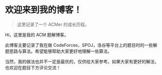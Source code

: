 # 欢迎来到我的博客！

> 这里记录了一个 ACMer 的成长历程。

Hi，这里是我的 ACM 题解博客。

此博客主要记录了我在做 CodeForces，SPOJ，洛谷等平台上的题目时的一些解题思路与算法。希望能够帮助大家更好地理解一些算法。

当然，我的做法也并不一定是最优的，仅供给大家参考。如果大家有更好的解法，也欢迎在题目下方评论交流！